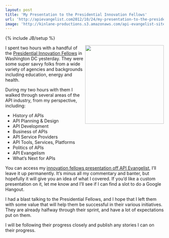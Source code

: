 ```yaml
---
layout: post
title: 'My Presentation to the Presidential Innovation Fellows'
url: 'http://apievangelist.com2012/10/24/my-presentation-to-the-presidential-innovation-fellows/'
image: 'http://kinlane-productions.s3.amazonaws.com/api-evangelist-site/blog/PresidentialInnovationFellows.jpeg'
---
```

{% include JB/setup %}
<p>
     <img src="https://s3.amazonaws.com/kinlane-productions/api-evangelist/federal-government/innovation-fellows/PresidentialInnovationFellows.jpeg"  width="250" align="right" />
</p>
<p>
     I spent two hours with a handful of the <a href="http://www.whitehouse.gov/innovationfellows">Presidential Innovation Fellows</a> in Washington DC yesterday. They were some super savvy folks from a wide variety of agencies and backgrounds including education, energy and health.
</p>
<p>
     During my two hours with them I walked through several areas of the API industry, from my perspective, including:
</p>
<ul >
     <li>History of APIs
     </li>
     <li>API Planning &amp; Design
     </li>
     <li>API Development
     </li>
     <li>Business of APIs
     </li>
     <li>API Service Providers
     </li>
     <li>API Tools, Services, Platforms
     </li>
     <li>Politics of APIs
     </li>
     <li>API Evangelism
     </li>
     <li>What’s Next for APIs
     </li>
</ul>
<p>
     You can access my <a href="/federal-digital-strategy/innovation-fellows/">innovation fellows presentation off API Evangelist</a>, I’ll leave it up permanently. It’s minus all my commentary and banter, but hopefully it will give you an idea of what I covered. If you’d like a custom presentation on it, let me know and I’ll see if I can find a slot to do a Google Hangout.
</p>
<p>
     I had a blast talking to the Presidential Fellows, and I hope that I left them with some value that will help them be successful in their various initiatives. They are already halfway through their sprint, and have a lot of expectations put on them.
</p>
<p>
     I will be following their progress closely and publish any stories I can on their progress.
</p>
